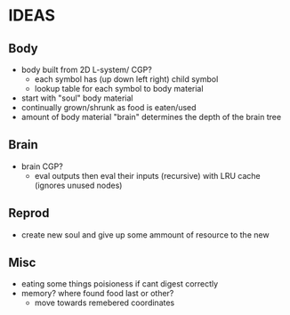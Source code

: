# IDEAS
## Body
* body built from 2D L-system/ CGP?
    * each symbol has (up down left right) child symbol 
    * lookup table for each symbol to body material
* start with "soul" body material
* continually grown/shrunk as food is eaten/used
* amount of body material "brain" determines the depth of the brain tree 

## Brain
* brain CGP?
    * eval outputs then eval their inputs (recursive) with LRU cache (ignores unused nodes)

## Reprod
* create new soul and give up some ammount of resource to the new 



## Misc
* eating some things poisioness if cant digest correctly
* memory? where found food last or other?
    * move towards remebered coordinates